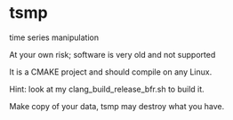 # tsmp

time series manipulation

At your own risk; software is very old and not supported

It is a CMAKE project and should compile on any Linux.


Hint: look at my clang_build_release_bfr.sh to build it.

Make copy of your data, tsmp may destroy what you have.

